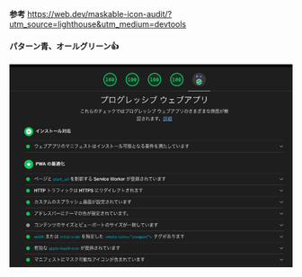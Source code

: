 **参考**
https://web.dev/maskable-icon-audit/?utm_source=lighthouse&utm_medium=devtools

#### パターン青、オールグリーン👍  
<img src="https://github.com/ryosuke1256/image/blob/main/pwa2.png" />
